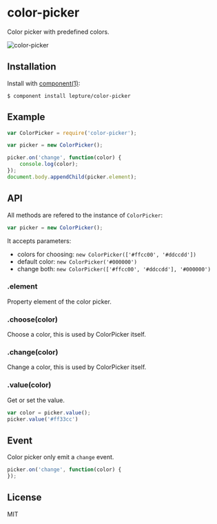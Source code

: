 # color-picker

Color picker with predefined colors.

![color-picker](https://f.cloud.github.com/assets/290496/898777/86a075da-fb21-11e2-8a77-1e95fc072976.png)

## Installation

Install with [component(1)](http://component.io):

    $ component install lepture/color-picker


## Example

```js
var ColorPicker = require('color-picker');

var picker = new ColorPicker();

picker.on('change', function(color) {
    console.log(color);
});
document.body.appendChild(picker.element);
```

## API

All methods are refered to the instance of `ColorPicker`:

```js
var picker = new ColorPicker();
```

It accepts parameters:

- colors for choosing: `new ColorPicker(['#ffcc00', '#ddccdd'])`
- default color: `new ColorPicker('#000000')`
- change both: `new ColorPicker(['#ffcc00', '#ddccdd'], '#000000')`

### .element

Property element of the color picker.

### .choose(color)

Choose a color, this is used by ColorPicker itself.

### .change(color)

Change a color, this is used by ColorPicker itself.

### .value(color)

Get or set the value.

```js
var color = picker.value();
picker.value('#ff33cc')
```

## Event

Color picker only emit a `change` event.

```js
picker.on('change', function(color) {
});
```

## License

MIT
